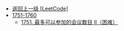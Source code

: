 - [返回上一级 [LeetCode]](LeetCode/)
- [1751-1760](LeetCode/1751-1760/)
  - [1751. 最多可以参加的会议数目 II（困难）](LeetCode/1751-1760/1751.%20最多可以参加的会议数目%20II（困难）.md)
